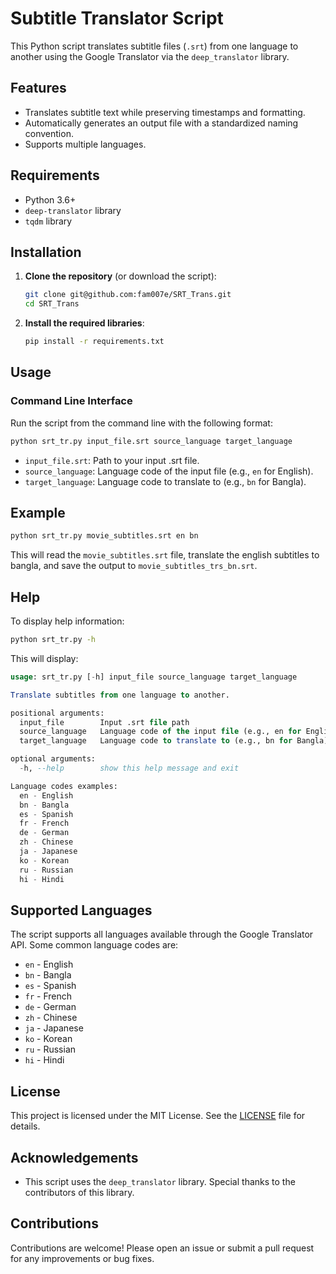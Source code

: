 # Subtitle Translator Script

This Python script translates subtitle files (`.srt`) from one language to another using the Google Translator via the `deep_translator` library.

## Features

- Translates subtitle text while preserving timestamps and formatting.
- Automatically generates an output file with a standardized naming convention.
- Supports multiple languages.

## Requirements

- Python 3.6+
- `deep-translator` library
- `tqdm` library

## Installation

1. **Clone the repository** (or download the script):

    ```bash
    git clone git@github.com:fam007e/SRT_Trans.git
    cd SRT_Trans
    ```

2. **Install the required libraries**:

    ```bash
    pip install -r requirements.txt
    ```


## Usage

### Command Line Interface

Run the script from the command line with the following format:

```bash
python srt_tr.py input_file.srt source_language target_language
```
- `input_file.srt`: Path to your input .srt file.
- `source_language`: Language code of the input file (e.g., `en` for English).
- `target_language`: Language code to translate to (e.g., `bn` for Bangla).

## Example
```bash
python srt_tr.py movie_subtitles.srt en bn
```
This will read the `movie_subtitles.srt` file, translate the english subtitles to bangla, and save the output to `movie_subtitles_trs_bn.srt`.

## Help
To display help information:
```bash
python srt_tr.py -h
```
This will display:
```sql
usage: srt_tr.py [-h] input_file source_language target_language

Translate subtitles from one language to another.

positional arguments:
  input_file        Input .srt file path
  source_language   Language code of the input file (e.g., en for English)
  target_language   Language code to translate to (e.g., bn for Bangla)

optional arguments:
  -h, --help        show this help message and exit

Language codes examples:
  en - English
  bn - Bangla
  es - Spanish
  fr - French
  de - German
  zh - Chinese
  ja - Japanese
  ko - Korean
  ru - Russian
  hi - Hindi
```
## Supported Languages
The script supports all languages available through the Google Translator API. Some common language codes are:
- `en` \- English
- `bn` \- Bangla
- `es` \- Spanish
- `fr` \- French
- `de` \- German
- `zh` \- Chinese
- `ja` \- Japanese
- `ko` \- Korean
- `ru` \- Russian
- `hi` \- Hindi

## License
This project is licensed under the MIT License. See the [LICENSE](LICENSE) file for details.


## Acknowledgements
- This script uses the `deep_translator` library. Special thanks to the contributors of this library.

## Contributions
Contributions are welcome! Please open an issue or submit a pull request for any improvements or bug fixes.

